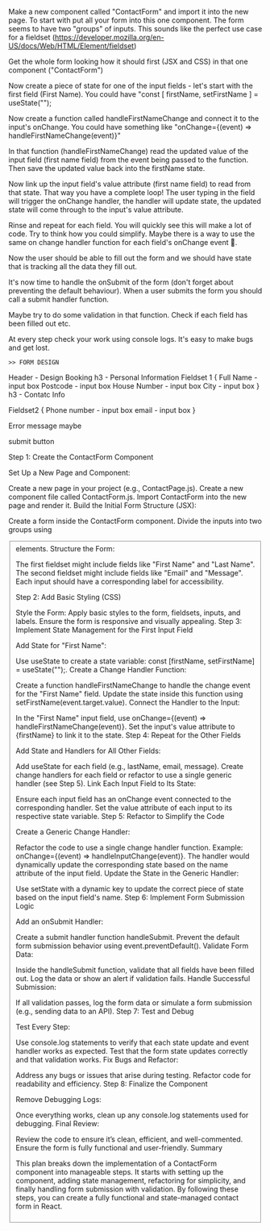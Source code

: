 Make a new component called "ContactForm" and import it into the new page. To start with put all your form into this one component. The form seems to have two "groups" of inputs. This sounds like the perfect use case for a fieldset (https://developer.mozilla.org/en-US/docs/Web/HTML/Element/fieldset)

Get the whole form looking how it should first (JSX and CSS) in that one component ("ContactForm")

Now create a piece of state for one of the input fields - let's start with the first field (First Name). You could have "const [ firstName, setFirstName ] = useState("");

Now create a function called handleFirstNameChange and connect it to the input's onChange. You could have something like "onChange={(event) => handleFirstNameChange(event)}"

In that function (handleFirstNameChange) read the updated value of the input field (first name field) from the event being passed to the function. Then save the updated value back into the firstName state.

Now link up the input field's value attribute (first name field) to read from that state. That way you have a complete loop! The user typing in the field will trigger the onChange handler, the handler will update state, the updated state will come through to the input's value attribute.

Rinse and repeat for each field. You will quickly see this will make a lot of code. Try to think how you could simplify. Maybe there is a way to use the same on change handler function for each field's onChange event 👀.

Now the user should be able to fill out the form and we should have state that is tracking all the data they fill out.

It's now time to handle the onSubmit of the form (don't forget about preventing the default behaviour). When a user submits the form you should call a submit handler function.

Maybe try to do some validation in that function. Check if each field has been filled out etc.

At every step check your work using console logs. It's easy to make bugs and get lost.

    >> FORM DESIGN

Header - Design Booking
h3 - Personal Information
Fieldset 1 {
Full Name - input box
Postcode - input box
House Number - input box
City - input box
}
h3 - Contatc Info

Fieldset2 {
Phone number - input box
email - input box
}

Error message maybe

submit button

Step 1: Create the ContactForm Component

Set Up a New Page and Component:

Create a new page in your project (e.g., ContactPage.js).
Create a new component file called ContactForm.js.
Import ContactForm into the new page and render it.
Build the Initial Form Structure (JSX):

Create a form inside the ContactForm component.
Divide the inputs into two groups using <fieldset> elements.
Structure the Form:

The first fieldset might include fields like "First Name" and "Last Name".
The second fieldset might include fields like "Email" and "Message".
Each input should have a corresponding label for accessibility.

Step 2: Add Basic Styling (CSS)

Style the Form:
Apply basic styles to the form, fieldsets, inputs, and labels.
Ensure the form is responsive and visually appealing.
Step 3: Implement State Management for the First Input Field

Add State for "First Name":

Use useState to create a state variable: const [firstName, setFirstName] = useState("");.
Create a Change Handler Function:

Create a function handleFirstNameChange to handle the change event for the "First Name" field.
Update the state inside this function using setFirstName(event.target.value).
Connect the Handler to the Input:

In the "First Name" input field, use onChange={(event) => handleFirstNameChange(event)}.
Set the input's value attribute to {firstName} to link it to the state.
Step 4: Repeat for the Other Fields

Add State and Handlers for All Other Fields:

Add useState for each field (e.g., lastName, email, message).
Create change handlers for each field or refactor to use a single generic handler (see Step 5).
Link Each Input Field to Its State:

Ensure each input field has an onChange event connected to the corresponding handler.
Set the value attribute of each input to its respective state variable.
Step 5: Refactor to Simplify the Code

Create a Generic Change Handler:

Refactor the code to use a single change handler function.
Example: onChange={(event) => handleInputChange(event)}.
The handler would dynamically update the corresponding state based on the name attribute of the input field.
Update the State in the Generic Handler:

Use setState with a dynamic key to update the correct piece of state based on the input field's name.
Step 6: Implement Form Submission Logic

Add an onSubmit Handler:

Create a submit handler function handleSubmit.
Prevent the default form submission behavior using event.preventDefault().
Validate Form Data:

Inside the handleSubmit function, validate that all fields have been filled out.
Log the data or show an alert if validation fails.
Handle Successful Submission:

If all validation passes, log the form data or simulate a form submission (e.g., sending data to an API).
Step 7: Test and Debug

Test Every Step:

Use console.log statements to verify that each state update and event handler works as expected.
Test that the form state updates correctly and that validation works.
Fix Bugs and Refactor:

Address any bugs or issues that arise during testing.
Refactor code for readability and efficiency.
Step 8: Finalize the Component

Remove Debugging Logs:

Once everything works, clean up any console.log statements used for debugging.
Final Review:

Review the code to ensure it’s clean, efficient, and well-commented.
Ensure the form is fully functional and user-friendly.
Summary

This plan breaks down the implementation of a ContactForm component into manageable steps. It starts with setting up the component, adding state management, refactoring for simplicity, and finally handling form submission with validation. By following these steps, you can create a fully functional and state-managed contact form in React.
